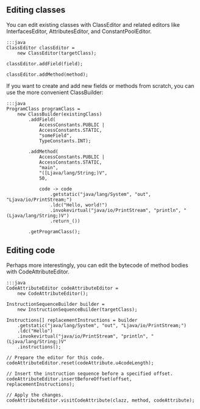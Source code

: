 ## Editing classes

You can edit existing classes with ClassEditor and related editors like
InterfacesEditor, AttributesEditor, and ConstantPoolEditor.

    :::java
    ClassEditor classEditor =
        new ClassEditor(targetClass);

    classEditor.addField(field);
    
    classEditor.addMethod(method);

If you want to create and add new fields or methods from scratch, you can use
the more convenient ClassBuilder:

    :::java
    ProgramClass programClass =
        new ClassBuilder(existingClass)
            .addField(
                AccessConstants.PUBLIC |
                AccessConstants.STATIC,
                "someField",
                TypeConstants.INT);

            .addMethod(
                AccessConstants.PUBLIC |
                AccessConstants.STATIC,
                "main",
                "([Ljava/lang/String;)V",
                50,

                code -> code
                    .getstatic("java/lang/System", "out", "Ljava/io/PrintStream;")
                    .ldc("Hello, world!")
                    .invokevirtual("java/io/PrintStream", "println", "(Ljava/lang/String;)V")
                    .return_())

            .getProgramClass();

## Editing code

Perhaps more interestingly, you can edit the bytecode of method bodies with
CodeAttributeEditor.

    :::java
    CodeAttributeEditor codeAttributeEditor =
        new CodeAttributeEditor();

    InstructionSequenceBuilder builder =
        new InstructionSequenceBuilder(targetClass);

    Instructions[] replacementInstructions = builder
        .getstatic("java/lang/System", "out", "Ljava/io/PrintStream;")
        .ldc("Hello")
        .invokevirtual("java/io/PrintStream", "println", "(Ljava/lang/String;)V"        
        .instructions();

    // Prepare the editor for this code.
    codeAttributeEditor.reset(codeAttribute.u4codeLength);

    // Insert the instruction sequence before a specified offset.
    codeAttributeEditor.insertBeforeOffset(offset, replacementInstructions);

    // Apply the changes.
    codeAttributeEditor.visitCodeAttribute(clazz, method, codeAttribute);
